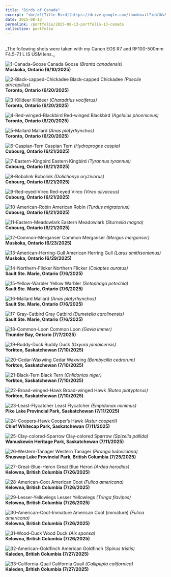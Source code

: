 ```yaml
---
title: "Birds of Canada"
excerpt: "<br/>![Title-Bird](https://drive.google.com/thumbnail?id=1WvSJkgvlo8X2x2nBgWjYbAzbdMiHlU09&sz=w1000)"
date: 2025-08-13
permalink: /portfolio/2025-08-13-portfolio-13-canada
collection: portfolio
---
```


<br/>
_The following shots were taken with my Canon EOS R7 and RF100-500mm F4.5-7.1 L IS USM lens._
<br/>

![1-Canada-Goose](https://drive.google.com/thumbnail?id=12LpS1gO5XM8KlFpUJF_k5MfVQ3-nHeKI&sz=w1000)
Canada Goose _(Branta canadensis)_ <br/> __Muskoka, Ontario (6/10/2025)__

![2-Black-capped-Chickadee](https://drive.google.com/thumbnail?id=1ELXCKvcJUWHyardS3pQ17rr3h4lijH2U&sz=w1000)
Black-capped Chickadee _(Poecile atricapillus)_ <br/> __Toronto, Ontario (6/20/2025)__

![3-Killdeer](https://drive.google.com/thumbnail?id=10gTkSaBT5Jz5S7obpjq4olqfmVYnDrK3&sz=w1000)
Killdeer _(Charadrius vociferus)_ <br/> __Toronto, Ontario (6/20/2025)__

![4-Red-winged-Blackbird](https://drive.google.com/thumbnail?id=1L4ipl4SkkWfrPDmqJxwNR7iTuemLdO1K&sz=w1000)
Red-winged Blackbird _(Agelaius phoeniceus)_ <br/> __Toronto, Ontario (6/20/2025)__

![5-Mallard](https://drive.google.com/thumbnail?id=10uqQA85kdJpwLADjqDwJs7MzVdy0GXww&sz=w1000)
Mallard _(Anas platyrhynchos)_ <br/> __Toronto, Ontario (6/20/2025)__

![6-Caspian-Tern](https://drive.google.com/thumbnail?id=1pg1QjgAMGG7_EO7flAKrSuaknxLGJ6BY&sz=w1000)
Caspian Tern _(Hydroprogne caspia)_ <br/> __Cobourg, Ontario (6/21/2025)__

![7-Eastern-Kingbird](https://drive.google.com/thumbnail?id=1Gt65GsdKD4S8t-HDrEQN_Uw7Evh1uxuG&sz=w1000)
Eastern Kingbird _(Tyrannus tyrannus)_ <br/> __Cobourg, Ontario (6/21/2025)__

![8-Bobolink](https://drive.google.com/thumbnail?id=1PUU95MuCveyC0mAkZSooDtoNn2yM6_ay&sz=w1000)
Bobolink _(Dolichonyx oryzivorus)_ <br/> __Cobourg, Ontario (6/21/2025)__

![9-Red-eyed-Vireo](https://drive.google.com/thumbnail?id=1Fdy5t2o1aKYrmEvCLZoNkPcvU2mM8NDV&sz=w1000)
Red-eyed Vireo _(Vireo olivaceus)_ <br/> __Cobourg, Ontario (6/21/2025)__

![10-American-Robin](https://drive.google.com/thumbnail?id=1CAv2AnZ2_rNNfVF_p5lMw9M-CV1pO8RU&sz=w1000)
American Robin _(Turdus migratorius)_ <br/> __Cobourg, Ontario (6/21/2025)__

![11-Eastern-Meadowlark](https://drive.google.com/thumbnail?id=1QPlddkCNOIZFvMbC_jIE9vrpL5f0JWoi&sz=w1000)
Eastern Meadowlark _(Sturnella magna)_ <br/> __Cobourg, Ontario (6/21/2025)__

![12-Common-Merganser](https://drive.google.com/thumbnail?id=1WvSJkgvlo8X2x2nBgWjYbAzbdMiHlU09&sz=w1000)
Common Merganser _(Mergus merganser)_ <br/> __Muskoka, Ontario (6/23/2025)__

![13-American-Herring-Gull](https://drive.google.com/thumbnail?id=1Tm51wY3GLBnthghiEyVdcky85Gp-XRiI&sz=w1000)
American Herring Gull _(Larus smithsonianus)_ <br/> __Muskoka, Ontario (6/29/2025)__

![14-Northern-Flicker](https://drive.google.com/thumbnail?id=1rKa8oB5dM_-HV8bBQp7blpBVw0WGa49x&sz=w1000)
Northern Flicker _(Colaptes auratus)_ <br/> __Sault Ste. Marie, Ontario (7/6/2025)__

![15-Yellow-Warbler](https://drive.google.com/thumbnail?id=1uNvVFrzZYZRK1bo2n0a7GHgbISs_1Wmk&sz=w1000)
Yellow Warbler _(Setophaga petechia)_ <br/> __Sault Ste. Marie, Ontario (7/6/2025)__

![16-Mallard](https://drive.google.com/thumbnail?id=1SWKIwNjYhWCwZZj2taXdTQQaWXFPYWlF&sz=w1000)
Mallard _(Anas platyrhynchos)_ <br/> __Sault Ste. Marie, Ontario (7/6/2025)__

![17-Gray-Catbird](https://drive.google.com/thumbnail?id=1lldqKLwbDlSX0f1VOdd6Uyx4ql7kmLwN&sz=w1000)
Gray Catbird _(Dumetella carolinensis)_ <br/> __Sault Ste. Marie, Ontario (7/6/2025)__

![18-Common-Loon](https://drive.google.com/thumbnail?id=1zk2Uyfze7dI9l1jmgS37_QMn5g1ye_Xp&sz=w1000)
Common Loon _(Gavia immer)_ <br/> __Thunder Bay, Ontario (7/7/2025)__

![19-Ruddy-Duck](https://drive.google.com/thumbnail?id=1nakPJI5GllY40-xkXLOOo6rcVeFa2TOq&sz=w1000)
Ruddy Duck _(Oxyura jamaicensis)_ <br/> __Yorkton, Saskatchewan (7/10/2025)__

![20-Cedar-Waxwing](https://drive.google.com/thumbnail?id=1rUbeQDHjSn0EUa2LgF_3mAZ5dcucRuDW&sz=w1000)
Cedar Waxwing _(Bombycilla cedrorum)_ <br/> __Yorkton, Saskatchewan (7/10/2025)__

![21-Black-Tern](https://drive.google.com/thumbnail?id=1A_2fPaZFy3uBHmbZ4iHeMq9Wigg5djSt&sz=w1000)
Black Tern _(Chlidonias niger)_ <br/> __Yorkton, Saskatchewan (7/10/2025)__

![22-Broad-winged-Hawk](https://drive.google.com/thumbnail?id=1pALVgHh1sysx1AKGE8Lm3jZupaN-zitV&sz=w1000)
Broad-winged Hawk _(Buteo platypterus)_ <br/> __Yorkton, Saskatchewan (7/10/2025)__

![23-Least-Flycatcher](https://drive.google.com/thumbnail?id=1cNFqXJW-6_ORD_q0VYlucaH4KYfLq5gp&sz=w1000)
Least Flycatcher _(Empidonax minimus)_ <br/> __Pike Lake Provincial Park, Saskatchewan (7/11/2025)__

![24-Coopers-Hawk](https://drive.google.com/thumbnail?id=1FSpF8z4tGvAq37hofcg8xqGqRPKJbN8O&sz=w1000)
Cooper’s Hawk _(Astur cooperii)_ <br/> __Chief Whitecap Park, Saskatchewan (7/11/2025)__

![25-Clay-colored-Sparrow](https://drive.google.com/thumbnail?id=1NAv6BvX0G3p78quf3Uzy0mX1drWV05Mr&sz=w1000)
Clay-colored Sparrow _(Spizella pallida)_ <br/> __Wanuskewin Heritage Park, Saskatchewan (7/11/2025)__

![26-Western-Tanager](https://drive.google.com/thumbnail?id=1ZfMKwYFLnZL-LHOazgmcOIvWNRSa-uAu&sz=w1000)
Western Tanager _(Piranga ludoviciana)_ <br/> __Shuswap Lake Provincial Park, British Columbia (7/25/2025)__

![27-Great-Blue-Heron](https://drive.google.com/thumbnail?id=1kgWAh5KkDv-vLR3Sxh-dCyZ6GftY6uiP&sz=w1000)
Great Blue Heron _(Ardea herodias)_ <br/> __Kelowna, British Columbia (7/26/2025)__

![28-American-Coot](https://drive.google.com/thumbnail?id=15RJUnLmSR4rrYs0c_Fyo8zdF69-h_kcw&sz=w1000)
American Coot _(Fulica americana)_ <br/> __Kelowna, British Columbia (7/26/2025)__

![29-Lesser-Yellowlegs](https://drive.google.com/thumbnail?id=1cS-y-SMBWDotQIFgioWVOCJUr2X94889&sz=w1000)
Lesser Yellowlegs _(Tringa flavipes)_ <br/> __Kelowna, British Columbia (7/26/2025)__

![30-American-Coot-Immature](https://drive.google.com/thumbnail?id=1rYqKHwSwQdkEG_zVSapmxGfqx8KAngu1&sz=w1000)
American Coot (immature) _(Fulica americana)_ <br/> __Kelowna, British Columbia (7/26/2025)__

![31-Wood-Duck](https://drive.google.com/thumbnail?id=1cTE3fx7zMF_rJIk6ifiLn_Y0kxpSL33T&sz=w1000)
Wood Duck _(Aix sponsa)_ <br/> __Kelowna, British Columbia (7/26/2025)__

![32-American-Goldfinch](https://drive.google.com/thumbnail?id=136GkE-95XDY0iLrAQNY5EVc2ReXWAeEv&sz=w1000)
American Goldfinch _(Spinus tristis)_ <br/> __Kaleden, British Columbia (7/27/2025)__

![33-California-Quail](https://drive.google.com/thumbnail?id=1SCSMfRLzWXfj—XxZ-7DemU4lOac2wnF&sz=w1000)
California Quail _(Callipepla californica)_ <br/> __Kaleden, British Columbia (7/27/2025)__


